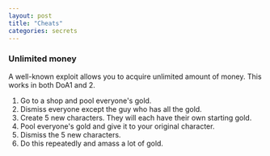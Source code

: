 ```yaml
---
layout: post
title: "Cheats"
categories: secrets
---
```


### Unlimited money

A well-known exploit allows you to acquire unlimited amount of money.
This works in both DoA1 and 2.

1. Go to a shop and pool everyone's gold.
2. Dismiss everyone except the guy who has all the gold.
3. Create 5 new characters. They will each have their own starting gold.
4. Pool everyone's gold and give it to your original character.
5. Dismiss the 5 new characters.
6. Do this repeatedly and amass a lot of gold.

